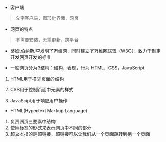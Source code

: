 #

* 客户端

> 文字客户端，图形化界面，网页

* 网页的特点

> 不需要安装，无需更新，跨平台

* 蒂姆.伯纳斯.李发明了万维网，同时建立了万维网联盟（W3C），致力于制定开发网页开发的标准

* 一般网页分为3结构：结构，表现，行为
HTML，CSS，JavaScript

1. HTML用于描述页面的结构

2. CSS用于控制页面中元素的样式

3. JavaScipt用于响应用户操作

* HTML(Hypertext Markup Language)

1. 负责网页三要素中结构
2. 使用标签的形式来表示网页中不同的部分
3. 超文本指的是超链接，超链接可以让我们从一个页面跳转到另一个页面
